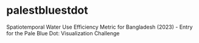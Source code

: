# palestbluestdot
Spatiotemporal Water Use Efficiency Metric for Bangladesh (2023) - Entry for the Pale Blue Dot: Visualization Challenge
